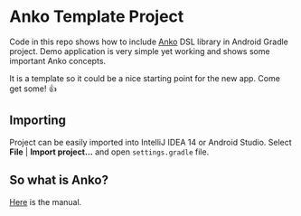 Anko Template Project
===========

Code in this repo shows how to include [Anko](https://github.com/JetBrains/anko) DSL library in Android Gradle project. Demo application is very simple yet working and shows some important Anko concepts.

It is a template so it could be a nice starting point for the new app. Come get some! :thumbsup:

## Importing

Project can be easily imported into IntelliJ IDEA 14 or Android Studio.
Select **File** | **Import project…** and open ``settings.gradle`` file.

## So what is Anko?

[Here](https://github.com/JetBrains/anko) is the manual.
